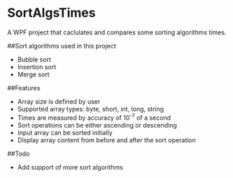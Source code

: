 # SortAlgsTimes
A WPF project that caclulates and compares some sorting algorithms times.<br/>

##Sort algorithms used in this project
* Bubble sort
* Insertion sort
* Merge sort

##Features
* Array size is defined by user
* Supported array types: byte, short, int, long, string
* Times are measured by accuracy of 10<sup>-7</sup> of a second
* Sort operations can be either ascending or descending
* Input array can be sorted initially
* Display array content from before and after the sort operation

##Todo
* Add support of more sort algorithms
